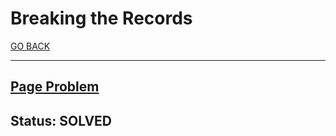# Breaking the Records

[GO BACK](../README.md)

___

## [Page Problem](https://www.hackerrank.com/challenges/the-hurdle-race/problem)

## Status: SOLVED

